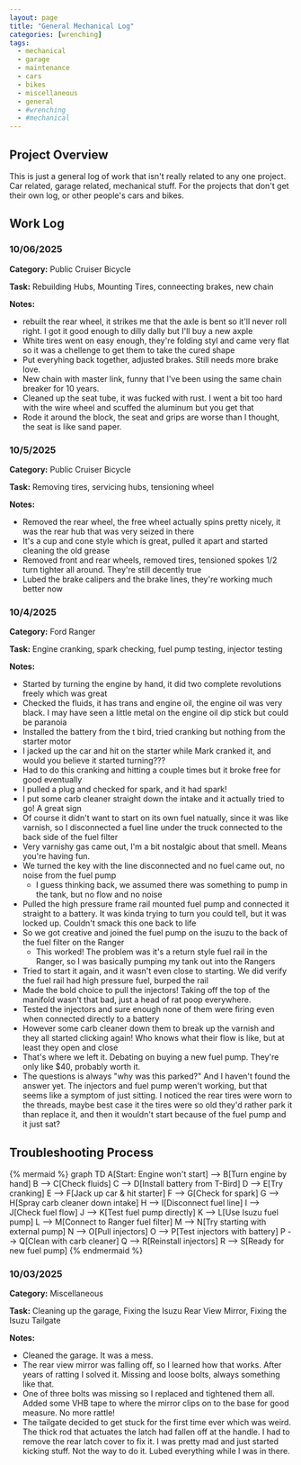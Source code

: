 ```yaml
---
layout: page
title: "General Mechanical Log"
categories: [wrenching]
tags: 
  - mechanical
  - garage
  - maintenance
  - cars
  - bikes
  - miscellaneous
  - general
  - #wrenching
  - #mechanical
---
```


## Project Overview
This is just a general log of work that isn't really related to any one project. Car related, garage related, mechanical stuff. For the projects that don't get their own log, or other people's cars and bikes.

## Work Log

### 10/06/2025
**Category:** Public Cruiser Bicycle

**Task:** Rebuilding Hubs, Mounting Tires, conneecting brakes, new chain

**Notes:**
- rebuilt the rear wheel, it strikes me that the axle is bent so it'll never roll right. I got it good enough to dilly dally but I'll buy a new axple
- White tires went on easy enough, they're folding styl and came very flat so it was a chellenge to get them to take the cured shape
- Put everyhing back together, adjusted brakes. Still needs more brake love.
- New chain with master link, funny that I've been using the same chain breaker for 10 years.
- Cleaned up the seat tube, it was fucked with rust. I went a bit too hard with the wire wheel and scuffed the aluminum but you get that
- Rode it around the block, the seat and grips are worse than I thought, the seat is like sand paper.

### 10/5/2025
**Category:** Public Cruiser Bicycle

**Task:** Removing tires, servicing hubs, tensioning wheel

**Notes:**
- Removed the rear wheel, the free wheel actually spins pretty nicely, it was the rear hub that was very seized in there
- It's a cup and cone style which is great, pulled it apart and started cleaning the old grease
- Removed front and rear wheels, removed tires, tensioned spokes 1/2 turn tighter all around. They're still decently true
- Lubed the brake calipers and the brake lines, they're working much better now 


### 10/4/2025
**Category:** Ford Ranger

**Task:** Engine cranking, spark checking, fuel pump testing, injector testing

**Notes:**
- Started by turning the engine by hand, it did two complete revolutions freely which was great
- Checked the fluids, it has trans and engine oil, the engine oil was very black. I may have seen a little metal on the engine oil dip stick but could be paranoia
- Installed the battery from the t bird, tried cranking but nothing from the starter motor
- I jacked up the car and hit on the starter while Mark cranked it, and would you believe it started turning???
- Had to do this cranking and hitting a couple times but it broke free for good eventually
- I pulled a plug and checked for spark, and it had spark!
- I put some carb cleaner straight down the intake and it actually tried to go! A great sign
- Of course it didn't want to start on its own fuel natually, since it was like varnish, so I disconnected a fuel line under the truck connected to the back side of the fuel filter
- Very varnishy gas came out, I'm a bit nostalgic about that smell. Means you're having fun.
- We turned the key with the line disconnected and no fuel came out, no noise from the fuel pump
  - I guess thinking back, we assumed there was something to pump in the tank, but no flow and no noise
- Pulled the high pressure frame rail mounted fuel pump and connected it straight to a battery. It was kinda trying to turn you could tell, but it was locked up. Couldn't smack this one back to life
- So we got creative and joined the fuel pump on the isuzu to the back of the fuel filter on the Ranger
  - This worked! The problem was it's a return style fuel rail in the Ranger, so I was basically pumping my tank out into the Rangers
- Tried to start it again, and it wasn't even close to starting. We did verify the fuel rail had high pressure fuel, burped the rail
- Made the bold choice to pull the injectors! Taking off the top of the manifold wasn't that bad, just a head of rat poop everywhere.
- Tested the injectors and sure enough none of them were firing even when connected directly to a battery
- However some carb cleaner down them to break up the varnish and they all started clicking again! Who knows what their flow is like, but at least they open and close
- That's where we left it. Debating on buying a new fuel pump. They're only like $40, probably worth it. 
- The questions is always "why was this parked?" And I haven't found the answer yet. The injectors and fuel pump weren't working, but that seems like a symptom of just sitting. I noticed the rear tires were worn to the threads, maybe best case it the tires were so old they'd rather park it than replace it, and then it wouldn't start because of the fuel pump and it just sat?

## Troubleshooting Process

{% mermaid %}
graph TD
    A[Start: Engine won't start] --> B[Turn engine by hand]
    B --> C[Check fluids]
    C --> D[Install battery from T-Bird]
    D --> E[Try cranking]
    E --> F[Jack up car & hit starter]
    F --> G[Check for spark]
    G --> H[Spray carb cleaner down intake]
    H --> I[Disconnect fuel line]
    I --> J[Check fuel flow]
    J --> K[Test fuel pump directly]
    K --> L[Use Isuzu fuel pump]
    L --> M[Connect to Ranger fuel filter]
    M --> N[Try starting with external pump]
    N --> O[Pull injectors]
    O --> P[Test injectors with battery]
    P --> Q[Clean with carb cleaner]
    Q --> R[Reinstall injectors]
    R --> S[Ready for new fuel pump]
{% endmermaid %}

### 10/03/2025
**Category:** Miscellaneous

**Task:** Cleaning up the garage, Fixing the Isuzu Rear View Mirror, Fixing the Isuzu Tailgate

**Notes:**
- Cleaned the garage. It was a mess.
- The rear view mirror was falling off, so I learned how that works. After years of ratting I solved it. Missing and loose bolts, always something like that.
- One of three bolts was missing so I replaced and tightened them all. Added some VHB tape to where the mirror clips on to the base for good measure. No more rattle!
- The tailgate decided to get stuck for the first time ever which was weird. The thick rod that actuates the latch had fallen off at the handle. I had to remove the rear latch cover to fix it. I was pretty mad and just started kicking stuff. Not the way to do it. Lubed everything while I was in there. 



